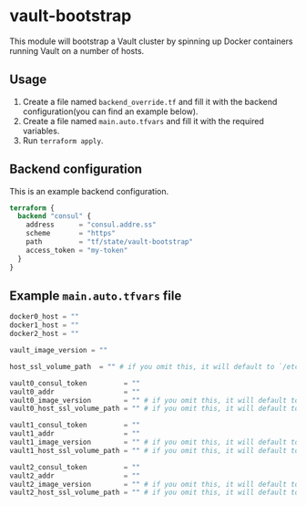 # vault-bootstrap

This module will bootstrap a Vault cluster by spinning up Docker containers running Vault on a
number of hosts.

## Usage

1. Create a file named `backend_override.tf` and fill it with the backend configuration(you can
find an example below).
2. Create a file named `main.auto.tfvars` and fill it with the required variables.
3. Run `terraform apply`.

## Backend configuration

This is an example backend configuration.

```terraform
terraform {
  backend "consul" {
    address      = "consul.addre.ss"
    scheme       = "https"
    path         = "tf/state/vault-bootstrap"
    access_token = "my-token"
  }
}
```

## Example `main.auto.tfvars` file

```terraform
docker0_host = ""
docker1_host = ""
docker2_host = ""

vault_image_version = ""

host_ssl_volume_path  = "" # if you omit this, it will default to `/etc/vault.d/ssl`

vault0_consul_token         = ""
vault0_addr                 = ""
vault0_image_version        = "" # if you omit this, it will default to the value of `vault_image_version`
vault0_host_ssl_volume_path = "" # if you omit this, it will default to the value of `host_ssl_volume_path`

vault1_consul_token         = ""
vault1_addr                 = ""
vault1_image_version        = "" # if you omit this, it will default to the value of `vault_image_version`
vault1_host_ssl_volume_path = "" # if you omit this, it will default to the value of `host_ssl_volume_path`

vault2_consul_token         = ""
vault2_addr                 = ""
vault2_image_version        = "" # if you omit this, it will default to the value of `vault_image_version`
vault2_host_ssl_volume_path = "" # if you omit this, it will default to the value of `host_ssl_volume_path`
```
